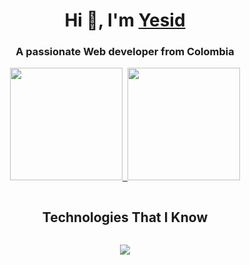 <h1 align="center">Hi 👋, I'm <a href="#" target="blank">
Yesid</a></h1>
<h3 align="center">A passionate Web developer from Colombia</h3>
    
<p align="center">
<a href="https://github.com/yesidexe">
  <img height="180em" src="https://github-readme-stats-eight-theta.vercel.app/api?username=yesidexe&show_icons=true&theme=algolia&include_all_commits=true&count_private=true"/>&nbsp;
  <img height="180em" src="https://github-readme-stats-eight-theta.vercel.app/api/top-langs/?username=yesidexe&layout=compact&langs_count=8&theme=algolia"/>
</a>
</p>

<div align="center">
    <h2 style="display: inline-block">Technologies That I Know</h2>
</div>
<p align="center">
  <a href="https://skillicons.dev">
    <img src="https://skillicons.dev/icons?i=git,github,html,css,js,react,ts,nextjs,redux,astro,postgres,py" />
  </a>
</p>
